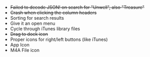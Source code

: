 - ~~Failed to decode JSON! on search for "Unwell", also "Treasure"~~
- ~~Crash when clicking the column headers~~
- Sorting for search results
- Give it an open menu
- Cycle through iTunes library files
- ~~Drag to dock icon~~
- Proper icons for right/left buttons (like iTunes)
- App Icon
- M4A File icon
